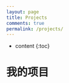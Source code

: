 ```yaml
---
layout: page
title: Projects
comments: true
permalink: /projects/
---
```


* content
{:toc}

# 我的项目


